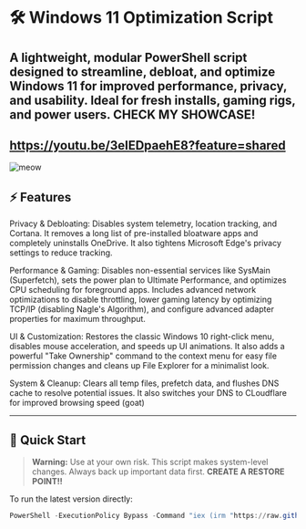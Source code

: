 # 🛠️ Windows 11 Optimization Script

A lightweight, modular PowerShell script designed to streamline, debloat, and optimize Windows 11 for improved performance, privacy, and usability. Ideal for fresh installs, gaming rigs, and power users.
CHECK MY SHOWCASE! 
---
https://youtu.be/3eIEDpaehE8?feature=shared
---

![meow](https://github.com/esicera/Windows11OptimizationScript/blob/main/kira%20kira%20beam.gif)

## ⚡ Features

Privacy & Debloating: Disables system telemetry, location tracking, and Cortana. It removes a long list of pre-installed bloatware apps and completely uninstalls OneDrive. It also tightens Microsoft Edge's privacy settings to reduce tracking.

Performance & Gaming: Disables non-essential services like SysMain (Superfetch), sets the power plan to Ultimate Performance, and optimizes CPU scheduling for foreground apps. Includes advanced network optimizations to disable throttling, lower gaming latency by optimizing TCP/IP (disabling Nagle's Algorithm), and configure advanced adapter properties for maximum throughput.

UI & Customization: Restores the classic Windows 10 right-click menu, disables mouse acceleration, and speeds up UI animations. It also adds a powerful "Take Ownership" command to the context menu for easy file permission changes and cleans up File Explorer for a minimalist look.

System & Cleanup: Clears all temp files, prefetch data, and flushes DNS cache to resolve potential issues. It also switches your DNS to CLoudflare for improved browsing speed (goat)

---

## 🚀 Quick Start

> **Warning:** Use at your own risk. This script makes system-level changes. Always back up important data first. **CREATE A RESTORE POINT!!**

To run the latest version directly:
```powershell
PowerShell -ExecutionPolicy Bypass -Command "iex (irm "https://raw.githubusercontent.com/esicera/Windows11OptimizationScript/main/main.ps1")"
